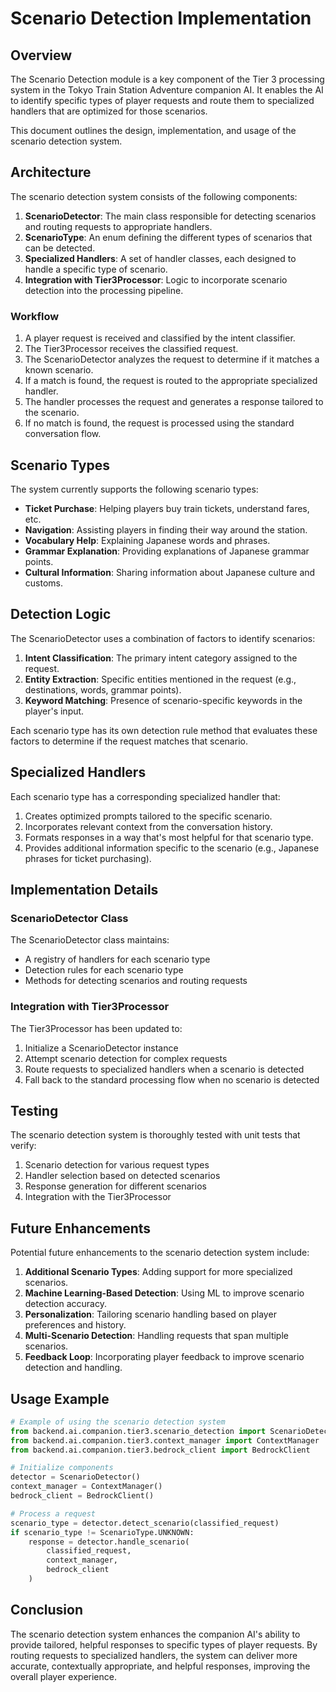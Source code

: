 # Scenario Detection Implementation

## Overview

The Scenario Detection module is a key component of the Tier 3 processing system in the Tokyo Train Station Adventure companion AI. It enables the AI to identify specific types of player requests and route them to specialized handlers that are optimized for those scenarios.

This document outlines the design, implementation, and usage of the scenario detection system.

## Architecture

The scenario detection system consists of the following components:

1. **ScenarioDetector**: The main class responsible for detecting scenarios and routing requests to appropriate handlers.
2. **ScenarioType**: An enum defining the different types of scenarios that can be detected.
3. **Specialized Handlers**: A set of handler classes, each designed to handle a specific type of scenario.
4. **Integration with Tier3Processor**: Logic to incorporate scenario detection into the processing pipeline.

### Workflow

1. A player request is received and classified by the intent classifier.
2. The Tier3Processor receives the classified request.
3. The ScenarioDetector analyzes the request to determine if it matches a known scenario.
4. If a match is found, the request is routed to the appropriate specialized handler.
5. The handler processes the request and generates a response tailored to the scenario.
6. If no match is found, the request is processed using the standard conversation flow.

## Scenario Types

The system currently supports the following scenario types:

- **Ticket Purchase**: Helping players buy train tickets, understand fares, etc.
- **Navigation**: Assisting players in finding their way around the station.
- **Vocabulary Help**: Explaining Japanese words and phrases.
- **Grammar Explanation**: Providing explanations of Japanese grammar points.
- **Cultural Information**: Sharing information about Japanese culture and customs.

## Detection Logic

The ScenarioDetector uses a combination of factors to identify scenarios:

1. **Intent Classification**: The primary intent category assigned to the request.
2. **Entity Extraction**: Specific entities mentioned in the request (e.g., destinations, words, grammar points).
3. **Keyword Matching**: Presence of scenario-specific keywords in the player's input.

Each scenario type has its own detection rule method that evaluates these factors to determine if the request matches that scenario.

## Specialized Handlers

Each scenario type has a corresponding specialized handler that:

1. Creates optimized prompts tailored to the specific scenario.
2. Incorporates relevant context from the conversation history.
3. Formats responses in a way that's most helpful for that scenario type.
4. Provides additional information specific to the scenario (e.g., Japanese phrases for ticket purchasing).

## Implementation Details

### ScenarioDetector Class

The ScenarioDetector class maintains:

- A registry of handlers for each scenario type
- Detection rules for each scenario type
- Methods for detecting scenarios and routing requests

### Integration with Tier3Processor

The Tier3Processor has been updated to:

1. Initialize a ScenarioDetector instance
2. Attempt scenario detection for complex requests
3. Route requests to specialized handlers when a scenario is detected
4. Fall back to the standard processing flow when no scenario is detected

## Testing

The scenario detection system is thoroughly tested with unit tests that verify:

1. Scenario detection for various request types
2. Handler selection based on detected scenarios
3. Response generation for different scenarios
4. Integration with the Tier3Processor

## Future Enhancements

Potential future enhancements to the scenario detection system include:

1. **Additional Scenario Types**: Adding support for more specialized scenarios.
2. **Machine Learning-Based Detection**: Using ML to improve scenario detection accuracy.
3. **Personalization**: Tailoring scenario handling based on player preferences and history.
4. **Multi-Scenario Detection**: Handling requests that span multiple scenarios.
5. **Feedback Loop**: Incorporating player feedback to improve scenario detection and handling.

## Usage Example

```python
# Example of using the scenario detection system
from backend.ai.companion.tier3.scenario_detection import ScenarioDetector
from backend.ai.companion.tier3.context_manager import ContextManager
from backend.ai.companion.tier3.bedrock_client import BedrockClient

# Initialize components
detector = ScenarioDetector()
context_manager = ContextManager()
bedrock_client = BedrockClient()

# Process a request
scenario_type = detector.detect_scenario(classified_request)
if scenario_type != ScenarioType.UNKNOWN:
    response = detector.handle_scenario(
        classified_request,
        context_manager,
        bedrock_client
    )
```

## Conclusion

The scenario detection system enhances the companion AI's ability to provide tailored, helpful responses to specific types of player requests. By routing requests to specialized handlers, the system can deliver more accurate, contextually appropriate, and helpful responses, improving the overall player experience. 